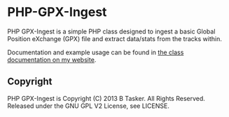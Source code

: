 PHP-GPX-Ingest
==============

PHP GPX-Ingest is a simple PHP class designed to ingest a basic Global Position eXchange (GPX) file and extract data/stats from the tracks within. 

Documentation and example usage can be found in [the class documentation on my website](http://www.bentasker.co.uk/documentation/development-programming/222-php-gpx-ingest).





Copyright
----------

PHP GPX-Ingest is Copyright (C) 2013 B Tasker. All Rights Reserved.
Released under the GNU GPL V2 License, see LICENSE.

